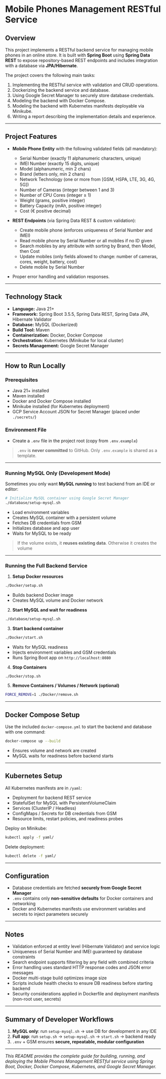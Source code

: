 # Mobile Phones Management RESTful Service

## Overview

This project implements a RESTful backend service for managing mobile phones in an online store. It is built with **Spring Boot** using **Spring Data REST** to expose repository-based REST endpoints and includes integration with a database via **JPA/Hibernate**.

The project covers the following main tasks:

1. Implementing the RESTful service with validation and CRUD operations.
2. Dockerizing the backend service and database.
3. Using Google Secret Manager to securely store database credentials.
4. Modeling the backend with Docker Compose.
5. Modeling the backend with Kubernetes manifests deployable via Minikube.
6. Writing a report describing the implementation details and experience.

---

## Project Features

* **Mobile Phone Entity** with the following validated fields (all mandatory):

  * Serial Number (exactly 11 alphanumeric characters, unique)
  * IMEI Number (exactly 15 digits, unique)
  * Model (alphanumeric, min 2 chars)
  * Brand (letters only, min 2 chars)
  * Network Technology (one or more from \[GSM, HSPA, LTE, 3G, 4G, 5G])
  * Number of Cameras (integer between 1 and 3)
  * Number of CPU Cores (integer ≥ 1)
  * Weight (grams, positive integer)
  * Battery Capacity (mAh, positive integer)
  * Cost (€ positive decimal)

* **REST Endpoints** (via Spring Data REST & custom validation):

  * Create mobile phone (enforces uniqueness of Serial Number and IMEI)
  * Read mobile phone by Serial Number or all mobiles if no ID given
  * Search mobiles by any attribute with sorting by Brand, then Model, then Cost
  * Update mobiles (only fields allowed to change: number of cameras, cores, weight, battery, cost)
  * Delete mobile by Serial Number

* Proper error handling and validation responses.

---

## Technology Stack

* **Language:** Java 21+
* **Framework:** Spring Boot 3.5.5, Spring Data REST, Spring Data JPA, Hibernate Validator
* **Database:** MySQL (Dockerized)
* **Build Tool:** Maven
* **Containerization:** Docker, Docker Compose
* **Orchestration:** Kubernetes (Minikube for local cluster)
* **Secrets Management:** Google Secret Manager

---

## How to Run Locally

### Prerequisites

* Java 21+ installed
* Maven installed
* Docker and Docker Compose installed
* Minikube installed (for Kubernetes deployment)
* GCP Service Account JSON for Secret Manager (placed under `./secrets/`)

### Environment File

* Create a `.env` file in the project root (copy from `.env.example`)

> `.env` is **never committed** to GitHub. Only `.env.example` is shared as a template.

---

### Running MySQL Only (Development Mode)

Sometimes you only want **MySQL running** to test backend from an IDE or editor:

```bash
# Initialize MySQL container using Google Secret Manager
./database/setup-mysql.sh
```
* Load environment variables
* Creates MySQL container with a persistent volume
* Fetches DB credentials from GSM
* Initializes database and app user
* Waits for MySQL to be ready

> If the volume exists, it **reuses existing data**. Otherwise it creates the volume

---

### Running the Full Backend Service

1. **Setup Docker resources**

```bash
./Docker/setup.sh
```

* Builds backend Docker image
* Creates MySQL volume and Docker network

2. **Start MySQL and wait for readiness**

```bash
./database/setup-mysql.sh
```

3. **Start backend container**

```bash
./Docker/start.sh
```

* Waits for MySQL readiness
* Injects environment variables and GSM credentials
* Runs Spring Boot app on `http://localhost:8080`

4. **Stop Containers**

```bash
./Docker/stop.sh
```

5. **Remove Containers / Volumes / Network (optional)**

```bash
FORCE_REMOVE=1 ./Docker/remove.sh
```

---

## Docker Compose Setup

Use the included `docker-compose.yml` to start the backend and database with one command:

```bash
docker-compose up --build
```

* Ensures volume and network are created
* MySQL waits for readiness before backend starts

---

## Kubernetes Setup

All Kubernetes manifests are in `/yaml`:

* Deployment for backend REST service
* StatefulSet for MySQL with PersistentVolumeClaim
* Services (ClusterIP / Headless)
* ConfigMaps / Secrets for DB credentials from GSM
* Resource limits, restart policies, and readiness probes

Deploy on Minikube:

```bash
kubectl apply -f yaml/
```

Delete deployment:

```bash
kubectl delete -f yaml/
```

---

## Configuration

* Database credentials are fetched **securely from Google Secret Manager**
* `.env` contains only **non-sensitive defaults** for Docker containers and networking
* Docker and Kubernetes manifests use environment variables and secrets to inject parameters securely

---

## Notes

* Validation enforced at entity level (Hibernate Validator) and service logic
* Uniqueness of Serial Number and IMEI guaranteed by database constraints
* Search endpoint supports filtering by any field with combined criteria
* Error handling uses standard HTTP response codes and JSON error messages
* Docker multi-stage build optimizes image size
* Scripts include health checks to ensure DB readiness before starting backend
* Security considerations applied in Dockerfile and deployment manifests (non-root user, secrets)

---

## Summary of Developer Workflows

1. **MySQL only**: run `setup-mysql.sh` → use DB for development in any IDE
2. **Full app**: run `setup.sh` → `setup-mysql.sh` → `start.sh` → backend ready
3. `.env` + GSM ensures **secure, repeatable, modular configuration**

---

*This README provides the complete guide for building, running, and deploying the Mobile Phones Management RESTful service using Spring Boot, Docker, Docker Compose, Kubernetes, and Google Secret Manager.*

---